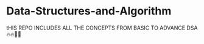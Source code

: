 # Data-Structures-and-Algorithm

tHIS REPO INCLUDES ALL THE CONCEPTS FROM BASIC TO ADVANCE DSA🔥🔥👨‍💻
